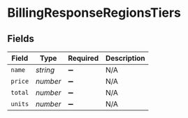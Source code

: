 # BillingResponseRegionsTiers


## Fields

| Field              | Type               | Required           | Description        |
| ------------------ | ------------------ | ------------------ | ------------------ |
| `name`             | *string*           | :heavy_minus_sign: | N/A                |
| `price`            | *number*           | :heavy_minus_sign: | N/A                |
| `total`            | *number*           | :heavy_minus_sign: | N/A                |
| `units`            | *number*           | :heavy_minus_sign: | N/A                |